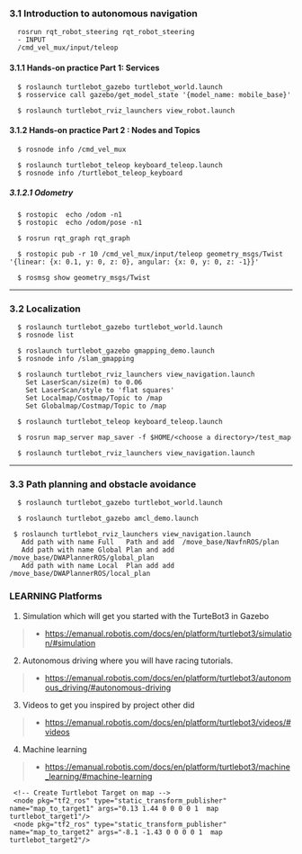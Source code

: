 

### 3.1 Introduction to autonomous navigation
```
  rosrun rqt_robot_steering rqt_robot_steering
  - INPUT 
  /cmd_vel_mux/input/teleop
```
#### 3.1.1 Hands-on practice Part 1: Services
```
  $ roslaunch turtlebot_gazebo turtlebot_world.launch
  $ rosservice call gazebo/get_model_state '{model_name: mobile_base}'
```
```
  $ roslaunch turtlebot_rviz_launchers view_robot.launch
```
#### 3.1.2  Hands-on practice Part 2 : Nodes and Topics
```
  $ rosnode info /cmd_vel_mux
```
```
  $ roslaunch turtlebot_teleop keyboard_teleop.launch
  $ rosnode info /turtlebot_teleop_keyboard 
```
##### 3.1.2.1 Odometry
```
  $ rostopic  echo /odom -n1
  $ rostopic  echo /odom/pose -n1
```
```
  $ rosrun rqt_graph rqt_graph
```
```
  $ rostopic pub -r 10 /cmd_vel_mux/input/teleop geometry_msgs/Twist '{linear: {x: 0.1, y: 0, z: 0}, angular: {x: 0, y: 0, z: -1}}'

  $ rosmsg show geometry_msgs/Twist
```
-------------------------------------------------------------------------

### 3.2 Localization
```
  $ roslaunch turtlebot_gazebo turtlebot_world.launch
  $ rosnode list
```
```
  $ roslaunch turtlebot_gazebo gmapping_demo.launch
  $ rosnode info /slam_gmapping
```
```
  $ roslaunch turtlebot_rviz_launchers view_navigation.launch
    Set LaserScan/size(m) to 0.06         
    Set LaserScan/style to 'flat squares' 
    Set Localmap/Costmap/Topic to /map    
    Set Globalmap/Costmap/Topic to /map   
```

```
  $ roslaunch turtlebot_teleop keyboard_teleop.launch
```
```
  $ rosrun map_server map_saver -f $HOME/<choose a directory>/test_map

  $ roslaunch turtlebot_rviz_launchers view_navigation.launch
```
-------------------------------------------------------------------------

### 3.3  Path planning and obstacle avoidance
```
  $ roslaunch turtlebot_gazebo turtlebot_world.launch
```
```
  $ roslaunch turtlebot_gazebo amcl_demo.launch
 ```
 ```
  $ roslaunch turtlebot_rviz_launchers view_navigation.launch
    Add path with name Full   Path and add  /move_base/NavfnROS/plan              
    Add path with name Global Plan and add  /move_base/DWAPlannerROS/global_plan  
    Add path with name Local  Plan add add  /move_base/DWAPlannerROS/local_plan   
 ```
### **LEARNING Platforms**


1. Simulation which will get you started with the TurteBot3 in Gazebo
> * https://emanual.robotis.com/docs/en/platform/turtlebot3/simulation/#simulation


2.  Autonomous driving where you will have racing tutorials.
> * https://emanual.robotis.com/docs/en/platform/turtlebot3/autonomous_driving/#autonomous-driving

3. Videos to get you inspired by project other did
> * https://emanual.robotis.com/docs/en/platform/turtlebot3/videos/#videos


4. Machine learning
> * https://emanual.robotis.com/docs/en/platform/turtlebot3/machine_learning/#machine-learning

 ```
  <!-- Create Turtlebot Target on map -->
  <node pkg="tf2_ros" type="static_transform_publisher" name="map_to_target1" args="0.13 1.44 0 0 0 0 1  map turtlebot_target1"/>
  <node pkg="tf2_ros" type="static_transform_publisher" name="map_to_target2" args="-8.1 -1.43 0 0 0 0 1  map turtlebot_target2"/>
 ```
